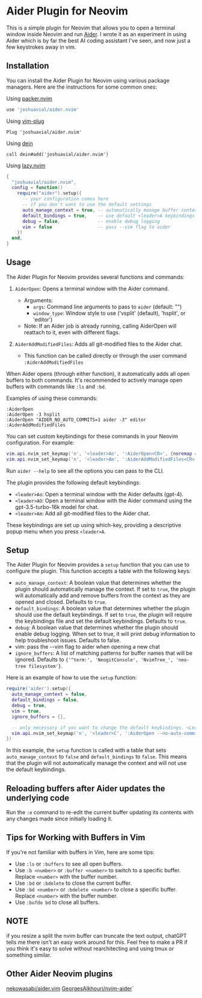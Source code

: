 # Aider Plugin for Neovim

This is a simple plugin for Neovim that allows you to open a terminal window inside Neovim and run [Aider](https://github.com/paul-gauthier/aider). I wrote it as an experiment in using Aider which is by far the best AI coding assistant I've seen, and now just a few keystrokes away in vim.

## Installation

You can install the Aider Plugin for Neovim using various package managers. Here are the instructions for some common ones:

Using [packer.nvim](https://github.com/wbthomason/packer.nvim)

```lua
use 'joshuavial/aider.nvim'
```

Using [vim-plug](https://github.com/junegunn/vim-plug)

```vim
Plug 'joshuavial/aider.nvim'
```

Using [dein](https://github.com/Shougo/dein.vim)

```vim
call dein#add('joshuavial/aider.nvim')
```

Using [lazy.nvim](https://github.com/folke/lazy.nvim)

```lua
{
  "joshuavial/aider.nvim",
  config = function()
    require("aider").setup({
      -- your configuration comes here
      -- if you don't want to use the default settings
      auto_manage_context = true, -- automatically manage buffer context
      default_bindings = true,    -- use default <leader>A keybindings
      debug = false,              -- enable debug logging
      vim = false                 -- pass --vim flag to aider
    })
  end,
}
```

## Usage

The Aider Plugin for Neovim provides several functions and commands:

1. `AiderOpen`: Opens a terminal window with the Aider command.

   - Arguments:
     - `args`: Command line arguments to pass to `aider` (default: "")
     - `window_type`: Window style to use ('vsplit' (default), 'hsplit', or 'editor')
   - Note: If an Aider job is already running, calling AiderOpen will reattach to it, even with different flags.

2. `AiderAddModifiedFiles`: Adds all git-modified files to the Aider chat.
   - This function can be called directly or through the user command `:AiderAddModifiedFiles`

When Aider opens (through either function), it automatically adds all open buffers to both commands. It's recommended to actively manage open buffers with commands like `:ls` and `:bd`.

Examples of using these commands:

```vim
:AiderOpen
:AiderOpen -3 hsplit
:AiderOpen "AIDER_NO_AUTO_COMMITS=1 aider -3" editor
:AiderAddModifiedFiles
```

You can set custom keybindings for these commands in your Neovim configuration. For example:

```lua
vim.api.nvim_set_keymap('n', '<leader>Ao', ':AiderOpen<CR>', {noremap = true, silent = true})
vim.api.nvim_set_keymap('n', '<leader>Am', ':AiderAddModifiedFiles<CR>', {noremap = true, silent = true})
```

Run `aider --help` to see all the options you can pass to the CLI.

The plugin provides the following default keybindings:

- `<leader>Ao`: Open a terminal window with the Aider defaults (gpt-4).
- `<leader>AO`: Open a terminal window with the Aider command using the gpt-3.5-turbo-16k model for chat.
- `<leader>Am`: Add all git-modified files to the Aider chat.

These keybindings are set up using which-key, providing a descriptive popup menu when you press `<leader>A`.

## Setup

The Aider Plugin for Neovim provides a `setup` function that you can use to configure the plugin. This function accepts a table with the following keys:

- `auto_manage_context`: A boolean value that determines whether the plugin should automatically manage the context. If set to `true`, the plugin will automatically add and remove buffers from the context as they are opened and closed. Defaults to `true`.
- `default_bindings`: A boolean value that determines whether the plugin should use the default keybindings. If set to `true`, the plugin will require the keybindings file and set the default keybindings. Defaults to `true`.
- `debug`: A boolean value that determines whether the plugin should enable debug logging. When set to true, it will print debug information to help troubleshoot issues. Defaults to false.
- vim: pass the --vim flag to aider when opening a new chat
- `ignore_buffers`: A list of matching patterns for buffer names that will be ignored. Defaults to `{'^term:', 'NeogitConsole', 'NvimTree_', 'neo-tree filesystem'}`.

Here is an example of how to use the `setup` function:

```lua
require('aider').setup({
  auto_manage_context = false,
  default_bindings = false,
  debug = true,
  vim = true, 
  ignore_buffers = {},

  -- only necessary if you want to change the default keybindings. <Leader>C is not a particularly good choice. It's just shown as an example.
  vim.api.nvim_set_keymap('n', '<leader>C', ':AiderOpen --no-auto-commits<CR>', {noremap = true, silent = true})
})
```

In this example, the `setup` function is called with a table that sets `auto_manage_context` to `false` and `default_bindings` to `false`. This means that the plugin will not automatically manage the context and will not use the default keybindings.


## Reloading buffers after Aider updates the underlying code

Run the `:e` command to re-edit the current buffer updating its contents with any changes made since initially loading it.

## Tips for Working with Buffers in Vim

If you're not familiar with buffers in Vim, here are some tips:

- Use `:ls` or `:buffers` to see all open buffers.
- Use `:b <number>` or `:buffer <number>` to switch to a specific buffer. Replace `<number>` with the buffer number.
- Use `:bd` or `:bdelete` to close the current buffer.
- Use `:bd <number>` or `:bdelete <number>` to close a specific buffer. Replace `<number>` with the buffer number.
- Use `:bufdo bd` to close all buffers.

## NOTE

if you resize a split the nvim buffer can truncate the text output, chatGPT tells me there isn't an easy work around for this. Feel free to make a PR if you think it's easy to solve without rearchitecting and using tmux or something similar.

## Other Aider Neovim plugins
[nekowasabi/aider.vim](https://github.com/nekowasabi/aider.vim)
[GeorgesAlkhouri/nvim-aider](https://github.com/GeorgesAlkhouri/nvim-aider)`
